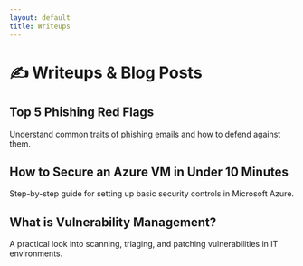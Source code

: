 ```yaml
---
layout: default
title: Writeups
---
```


# ✍️ Writeups & Blog Posts

## Top 5 Phishing Red Flags
Understand common traits of phishing emails and how to defend against them.

## How to Secure an Azure VM in Under 10 Minutes
Step-by-step guide for setting up basic security controls in Microsoft Azure.

## What is Vulnerability Management?
A practical look into scanning, triaging, and patching vulnerabilities in IT environments.
